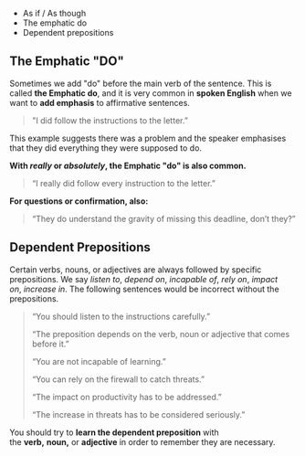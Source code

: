  - As if / As though
- The emphatic do
- Dependent prepositions

## The Emphatic "DO"

Sometimes we add "do" before the main verb of the sentence.
This is called **the Emphatic do**, and it is very common in **spoken English** when we want to **add emphasis** to affirmative sentences.

> "I did follow the instructions to the letter.”

This example suggests there was a problem and the speaker emphasises that they did everything they were supposed to do. 

**With _really_ or _absolutely_, the Emphatic "do" is also common.**

> “I really did follow every instruction to the letter.”

**For questions or confirmation, also:**

> “They do understand the gravity of missing this deadline, don’t they?”

## Dependent Prepositions

Certain verbs, nouns, or adjectives are always followed by specific prepositions.
We say _listen to_, _depend on_, _incapable of_, _rely on_, _impact on_, _increase in_.
The following sentences would be incorrect without the prepositions.

> “You should listen to the instructions carefully.” 
> 
> “The preposition depends on the verb, noun or adjective that comes before it.”
> 
> “You are not incapable of learning.”
> 
> “You can rely on the firewall to catch threats.” 
> 
> “The impact on productivity has to be addressed.” 
> 
> “The increase in threats has to be considered seriously.”

You should try to **learn the dependent preposition** with the **verb,** **noun,** or **adjective** in order to remember they are necessary.
